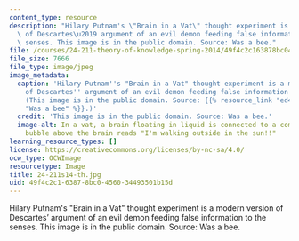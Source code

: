 ```yaml
---
content_type: resource
description: "Hilary Putnam's \"Brain in a Vat\" thought experiment is a modern version\
  \ of Descartes\u2019 argument of an evil demon feeding false information to the\
  \ senses. This image is in the public domain. Source: Was a bee."
file: /courses/24-211-theory-of-knowledge-spring-2014/49f4c2c163878bc0456034493501b15d_24-211s14-th.jpg
file_size: 7666
file_type: image/jpeg
image_metadata:
  caption: 'Hilary Putnam''s "Brain in a Vat" thought experiment is a modern version
    of Descartes'' argument of an evil demon feeding false information to the senses.
    (This image is in the public domain. Source: {{% resource_link "ed4c800e-9b9c-4b4e-a7cf-45c70fcf851a"
    "Was a bee" %}}.)'
  credit: 'This image is in the public domain. Source: Was a bee.'
  image-alt: In a vat, a brain floating in liquid is connected to a computer.  A thought
    bubble above the brain reads "I'm walking outside in the sun!!"
learning_resource_types: []
license: https://creativecommons.org/licenses/by-nc-sa/4.0/
ocw_type: OCWImage
resourcetype: Image
title: 24-211s14-th.jpg
uid: 49f4c2c1-6387-8bc0-4560-34493501b15d
---
```

Hilary Putnam's "Brain in a Vat" thought experiment is a modern version of Descartes’ argument of an evil demon feeding false information to the senses. This image is in the public domain. Source: Was a bee.